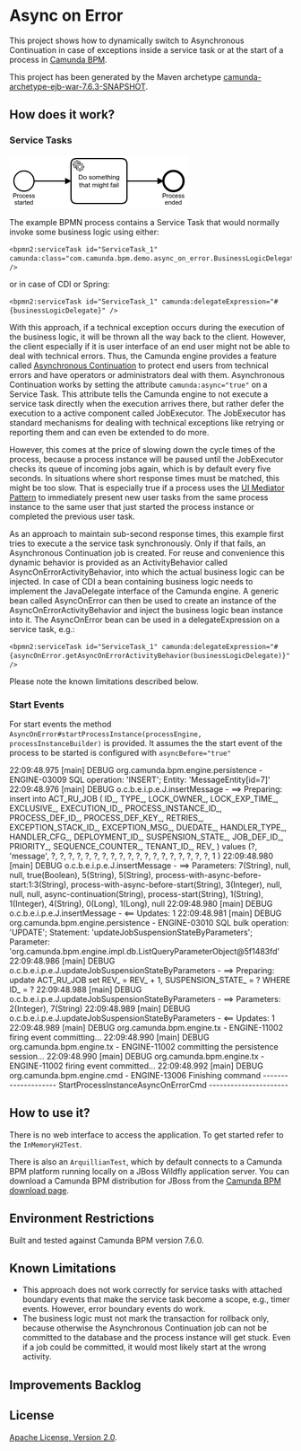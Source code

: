 # Async on Error
This project shows how to dynamically switch to Asynchronous Continuation in case of exceptions inside a service task or at the start of a process in [Camunda BPM](http://docs.camunda.org).

This project has been generated by the Maven archetype
[camunda-archetype-ejb-war-7.6.3-SNAPSHOT](http://docs.camunda.org/latest/guides/user-guide/#process-applications-maven-project-templates-archetypes).


## How does it work?
### Service Tasks
![BPMN Process](src/test/resources/process.png)

The example BPMN process contains a Service Task that would normally invoke some business logic using either:

    <bpmn2:serviceTask id="ServiceTask_1" camunda:class="com.camunda.bpm.demo.async_on_error.BusinessLogicDelegate" />

or in case of CDI or Spring:

    <bpmn2:serviceTask id="ServiceTask_1" camunda:delegateExpression="#{businessLogicDelegate}" />

With this approach, if a technical exception occurs during the execution of the business logic, it will be thrown all the way back to the client. However, the client especially if it is user interface of an end user might not be able to deal with technical errors. Thus, the Camunda engine provides a feature called [Asynchronous Continuation](https://docs.camunda.org/manual/latest/user-guide/process-engine/transactions-in-processes/#asynchronous-continuations) to protect end users from technical errors and have operators or administrators deal with them. Asynchronous Continuation works by setting the attribute `camunda:async="true"` on a Service Task. This attribute tells the Camunda engine to not execute a service task directly when the execution arrives there, but rather defer the execution to a active component called JobExecutor. The JobExecutor has standard mechanisms for dealing with technical exceptions like retrying or reporting them and can even be extended to do more.

However, this comes at the price of slowing down the cycle times of the process, because a process instance will be paused until the JobExecutor checks its queue of incoming jobs again, which is by default every five seconds. In situations where short response times must be matched, this might be too slow. That is especially true if a process uses the [UI Mediator Pattern](http://www.bpm-guide.de/2012/04/04/pageflow-vs-process-flow-and-ui-mediator-pattern/) to immediately present new user tasks from the same process instance to the same user that just started the process instance or completed the previous user task.

As an approach to maintain sub-second response times, this example first tries to execute a the service task synchronously. Only if that fails, an Asynchronous Continuation job is created. For reuse and convenience this dynamic behavior is provided as an ActivityBehavior called AsyncOnErrorActivityBehavior, into which the actual business logic can be injected. In case of CDI a bean containing business logic needs to implement the JavaDelegate interface of the Camunda engine. A generic bean called AsyncOnError can then be used to create an instance of the AsyncOnErrorActivityBehavior and inject the business logic bean instance into it. The AsyncOnError bean can be used in a delegateExpression on a service task, e.g.:

    <bpmn2:serviceTask id="ServiceTask_1" camunda:delegateExpression="#{asyncOnError.getAsyncOnErrorActivityBehavior(businessLogicDelegate)}" />

Please note the known limitations described below.

### Start Events
For start events the method `AsyncOnError#startProcessInstance(processEngine, processInstanceBuilder)` is provided.
It assumes the the start event of the process to be started is configured with `asyncBefore="true"`

22:09:48.975 [main] DEBUG org.camunda.bpm.engine.persistence - ENGINE-03009 SQL operation: 'INSERT'; Entity: 'MessageEntity[id=7]'
22:09:48.976 [main] DEBUG o.c.b.e.i.p.e.J.insertMessage - ==>  Preparing: insert into ACT_RU_JOB ( ID_, TYPE_, LOCK_OWNER_, LOCK_EXP_TIME_, EXCLUSIVE_, EXECUTION_ID_, PROCESS_INSTANCE_ID_, PROCESS_DEF_ID_, PROCESS_DEF_KEY_, RETRIES_, EXCEPTION_STACK_ID_, EXCEPTION_MSG_, DUEDATE_, HANDLER_TYPE_, HANDLER_CFG_, DEPLOYMENT_ID_, SUSPENSION_STATE_, JOB_DEF_ID_, PRIORITY_, SEQUENCE_COUNTER_, TENANT_ID_, REV_ ) values (?, 'message', ?, ?, ?, ?, ?, ?, ?, ?, ?, ?, ?, ?, ?, ?, ?, ?, ?, ?, ?, 1 ) 
22:09:48.980 [main] DEBUG o.c.b.e.i.p.e.J.insertMessage - ==> Parameters: 7(String), null, null, true(Boolean), 5(String), 5(String), process-with-async-before-start:1:3(String), process-with-async-before-start(String), 3(Integer), null, null, null, async-continuation(String), process-start(String), 1(String), 1(Integer), 4(String), 0(Long), 1(Long), null
22:09:48.980 [main] DEBUG o.c.b.e.i.p.e.J.insertMessage - <==    Updates: 1
22:09:48.981 [main] DEBUG org.camunda.bpm.engine.persistence - ENGINE-03010 SQL bulk operation: 'UPDATE'; Statement: 'updateJobSuspensionStateByParameters'; Parameter: 'org.camunda.bpm.engine.impl.db.ListQueryParameterObject@5f1483fd'
22:09:48.986 [main] DEBUG o.c.b.e.i.p.e.J.updateJobSuspensionStateByParameters - ==>  Preparing: update ACT_RU_JOB set REV_ = REV_ + 1, SUSPENSION_STATE_ = ? WHERE ID_ = ? 
22:09:48.988 [main] DEBUG o.c.b.e.i.p.e.J.updateJobSuspensionStateByParameters - ==> Parameters: 2(Integer), 7(String)
22:09:48.989 [main] DEBUG o.c.b.e.i.p.e.J.updateJobSuspensionStateByParameters - <==    Updates: 1
22:09:48.989 [main] DEBUG org.camunda.bpm.engine.tx - ENGINE-11002 firing event committing...
22:09:48.990 [main] DEBUG org.camunda.bpm.engine.tx - ENGINE-11002 committing the persistence session...
22:09:48.990 [main] DEBUG org.camunda.bpm.engine.tx - ENGINE-11002 firing event committed...
22:09:48.992 [main] DEBUG org.camunda.bpm.engine.cmd - ENGINE-13006 Finishing command -------------------- StartProcessInstanceAsyncOnErrorCmd ----------------------


## How to use it?
There is no web interface to access the application.
To get started refer to the `InMemoryH2Test`.

There is also an `ArquillianTest`, which by default connects to a
Camunda BPM platform running locally on a JBoss Wildfly application server.
You can download a Camunda BPM distribution for JBoss from the
[Camunda BPM download page](http://camunda.org/download/).

## Environment Restrictions
Built and tested against Camunda BPM version 7.6.0.

## Known Limitations
- This approach does not work correctly for service tasks with attached boundary
  events that make the service task become a scope, e.g., timer events. However,
  error boundary events do work.
- The business logic must not mark the transaction for rollback only, because
  otherwise the Asynchronous Continuation job can not be committed to the
  database and the process instance will get stuck. Even if a job could be
  committed, it would most likely start at the wrong activity.

## Improvements Backlog

## License
[Apache License, Version 2.0](http://www.apache.org/licenses/LICENSE-2.0).

<!-- HTML snippet for index page
  <tr>
    <td><img src="snippets/async-on-error/src/main/resources/process.png" width="100"></td>
    <td><a href="snippets/async-on-error">Async on Error</a></td>
    <td>This project shows how to dynamically switch to Asynchronous Continuation in case of exceptions inside a service task or at the start of a process in [Camunda BPM](http://docs.camunda.org).</td>
  </tr>
-->
<!-- Tweet
New @CamundaBPM example: Async on Error - This project shows how to dynamically switch to Asynchronous Continuation in case of exceptions inside a service task or at the start of a process in [Camunda BPM](http://docs.camunda.org). https://github.com/camunda/camunda-consulting/tree/master/snippets/async-on-error
-->